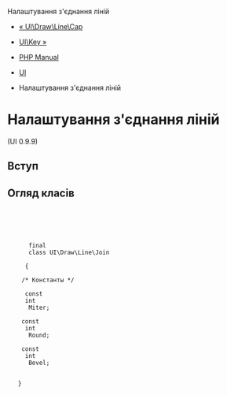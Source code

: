 Налаштування з'єднання ліній

-   [« UI\\Draw\\Line\\Cap](class.ui-draw-line-cap.html)
    
-   [UI\\Key »](class.ui-key.html)
    
-   [PHP Manual](index.html)
    
-   [UI](book.ui.html)
    
-   Налаштування з'єднання ліній
    

# Налаштування з'єднання ліній

(UI 0.9.9)

## Вступ

## Огляд класів

```synopsis



    
     
      final
      class UI\Draw\Line\Join
     
     {

    /* Константы */
    
     const
     int
      Miter;

    const
     int
      Round;

    const
     int
      Bevel;


   }
```